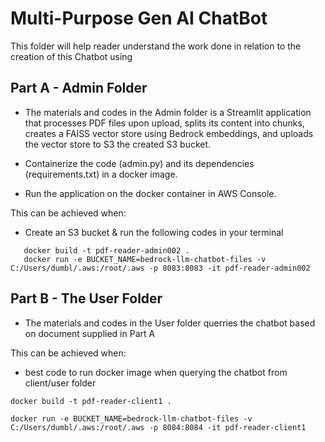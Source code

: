 # Multi-Purpose Gen AI ChatBot

This folder will help reader understand the work done in relation to the creation of this Chatbot using

## Part A - Admin Folder

- The materials and codes in the Admin folder is a Streamlit application that processes PDF files upon upload, splits its content into chunks, creates a FAISS vector store using Bedrock embeddings, and uploads the vector store to S3 the created S3 bucket.

- Containerize the code (admin.py) and its dependencies (requirements.txt) in a docker image.
- Run the application on the docker container in AWS Console.

This can be achieved when:

- Create an S3 bucket & run the following codes in your terminal

```
   docker build -t pdf-reader-admin002 .
   docker run -e BUCKET_NAME=bedrock-llm-chatbot-files -v C:/Users/dumbl/.aws:/root/.aws -p 8083:8083 -it pdf-reader-admin002
```

## Part B - The User Folder

- The materials and codes in the User folder querries the chatbot based on document supplied in Part A

This can be achieved when:

- best code to run docker image when querying the chatbot from client/user folder

```
docker build -t pdf-reader-client1 .

docker run -e BUCKET_NAME=bedrock-llm-chatbot-files -v C:/Users/dumbl/.aws:/root/.aws -p 8084:8084 -it pdf-reader-client1
```
